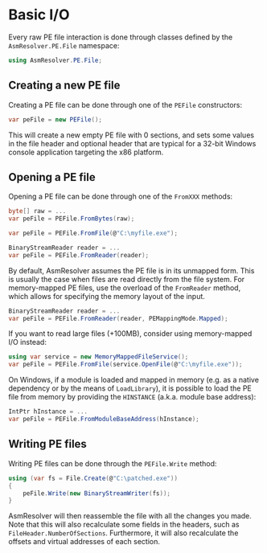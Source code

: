 # Basic I/O

Every raw PE file interaction is done through classes defined by the
`AsmResolver.PE.File` namespace:

``` csharp
using AsmResolver.PE.File;
```

## Creating a new PE file

Creating a PE file can be done through one of the `PEFile` constructors:

``` csharp
var peFile = new PEFile();
```

This will create a new empty PE file with 0 sections, and sets some
values in the file header and optional header that are typical for a
32-bit Windows console application targeting the x86 platform.

## Opening a PE file

Opening a PE file can be done through one of the `FromXXX` methods:

``` csharp
byte[] raw = ...
var peFile = PEFile.FromBytes(raw);
```

``` csharp
var peFile = PEFile.FromFile(@"C:\myfile.exe");
```

``` csharp
BinaryStreamReader reader = ...
var peFile = PEFile.FromReader(reader);
```

By default, AsmResolver assumes the PE file is in its unmapped form.
This is usually the case when files are read directly from the file
system. For memory-mapped PE files, use the overload of the `FromReader`
method, which allows for specifying the memory layout of the input.

``` csharp
BinaryStreamReader reader = ...
var peFile = PEFile.FromReader(reader, PEMappingMode.Mapped);
```

If you want to read large files (+100MB), consider using memory-mapped
I/O instead:

``` csharp
using var service = new MemoryMappedFileService();
var peFile = PEFile.FromFile(service.OpenFile(@"C:\myfile.exe"));
```

On Windows, if a module is loaded and mapped in memory (e.g. as a native
dependency or by the means of `LoadLibrary`), it is possible to load the
PE file from memory by providing the `HINSTANCE` (a.k.a. module base
address):

``` csharp
IntPtr hInstance = ...
var peFile = PEFile.FromModuleBaseAddress(hInstance);
```

## Writing PE files

Writing PE files can be done through the `PEFile.Write` method:

``` csharp
using (var fs = File.Create(@"C:\patched.exe"))
{
    peFile.Write(new BinaryStreamWriter(fs));
}
```

AsmResolver will then reassemble the file with all the changes you made.
Note that this will also recalculate some fields in the headers, such as
`FileHeader.NumberOfSections`. Furthermore, it will also recalculate the
offsets and virtual addresses of each section.
